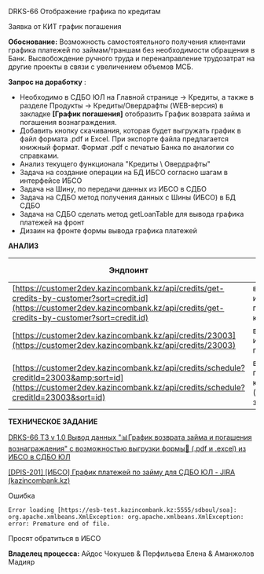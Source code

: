 DRKS-66 Отображение графика по кредитам

Заявка от КИТ график погашения

**Обоснование:** Возможность самостоятельного получения клиентами графика платежей по займам/траншам без необходимости обращения в Банк. Высвобождение ручного труда и перенаправление трудозатрат на другие проекты в связи с увеличением объемов МСБ.

 **Запрос на доработку** :

* Необходимо в СДБО ЮЛ на Главной странице → Кредиты, а также в разделе Продукты → Кредиты/Овердрафты (WEB-версия) в закладке **[График погашения]** отобразить График возврата займа и погашения вознаграждения.
* Добавить кнопку  скачивания, которая будет выгружать график в файл формата .pdf и Excel. При экспорте файла предлагается книжный формат. Формат .pdf с печатью Банка по аналогии со справками.
* Анализ текущего функционала "Кредиты \ Овердрафты"
* Задача на создание операции на БД ИБСО согласно шагам в интерфейсе 	ИБСО
* Задача на Шину, по передачи данных из ИБСО в СДБО
* Задача на СДБО метод получения данных с Шины (ИБСО) в БД СДБО
* Задача на СДБО сделать метод getLoanTable для вывода графика платежей на фронт
* Дизаин на фронте формы вывода графика платежей

**АНАЛИЗ**

| Эндпоинт                                                                                                                                                                | Описание                                                                    | Модель данных                                                                                                                                            |
| ------------------------------------------------------------------------------------------------------------------------------------------------------------------------------- | ----------------------------------------------------------------------------------- | -------------------------------------------------------------------------------------------------------------------------------------------------------------------- |
| [https://customer2dev.kazincombank.kz/api/credits/get-credits-by-customer?sort=credit.id](https://customer2dev.kazincombank.kz/api/credits/get-credits-by-customer?sort=credit.id) | вывод всех имеющихся у пользователя кредитов | [get-credits-by-customer.json](https://wiki.kazincombank.kz/download/attachments/43847073/get-credits-by-customer.json?version=1&modificationDate=1695810875424&api=v2) |
| [https://customer2dev.kazincombank.kz/api/credits/23003](https://customer2dev.kazincombank.kz/api/credits/23003)                                                                   | вывод информации по id кредита                              | [23003.json](https://wiki.kazincombank.kz/download/attachments/43847073/23003.json?version=1&modificationDate=1695810875349&api=v2)                                     |
| [https://customer2dev.kazincombank.kz/api/credits/schedule?creditId=23003&amp;sort=id](https://customer2dev.kazincombank.kz/api/credits/schedule?creditId=23003&sort=id)           | вывод графика по кредитам (ошибка SQL запроса)   | [schedule.json](https://wiki.kazincombank.kz/download/attachments/43847073/schedule.json?version=1&modificationDate=1695810875498&api=v2)                               |

**ТЕХНИЧЕСКОЕ ЗАДАНИЕ**

[DRKS-66 ТЗ v 1.0 Вывод данных &#34;📊График возврата займа и погашения вознаграждения&#34; с возможностью выгрузки формы📃 (.pdf и .еxcel) из ИБСО в СДБО ЮЛ](https://wiki.kazincombank.kz/pages/viewpage.action?pageId=43847073 "Пройти по ссылке")

[[DPIS-201] [ИБСО] График платежей по займу для СДБО ЮЛ - JIRA (kazincombank.kz)](https://jira.kazincombank.kz/browse/DPIS-201)

Ошибка 


```
Error loading [https://esb-test.kazincombank.kz:5555/sdboul/soa]: org.apache.xmlbeans.XmlException: org.apache.xmlbeans.XmlException: error: Premature end of file.
```

Просят обратиться в ИБСО

**Владелец процесса:** Айдос Чокушев & Перфильева Елена & Аманжолов Мадияр
